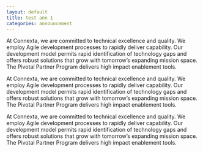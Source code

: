 ```yaml
---
layout: default
title: test ann 1
categories: announcement
---
```


At Connexta, we are committed to technical excellence and quality.  We employ Agile development processes to rapidly deliver capability.  Our development model permits rapid identification of technology gaps and offers robust solutions that grow with tomorrow’s expanding mission space.  The Pivotal Partner Program delivers high impact enablement tools.

At Connexta, we are committed to technical excellence and quality.  We employ Agile development processes to rapidly deliver capability.  Our development model permits rapid identification of technology gaps and offers robust solutions that grow with tomorrow’s expanding mission space.  The Pivotal Partner Program delivers high impact enablement tools.

At Connexta, we are committed to technical excellence and quality.  We employ Agile development processes to rapidly deliver capability.  Our development model permits rapid identification of technology gaps and offers robust solutions that grow with tomorrow’s expanding mission space.  The Pivotal Partner Program delivers high impact enablement tools.